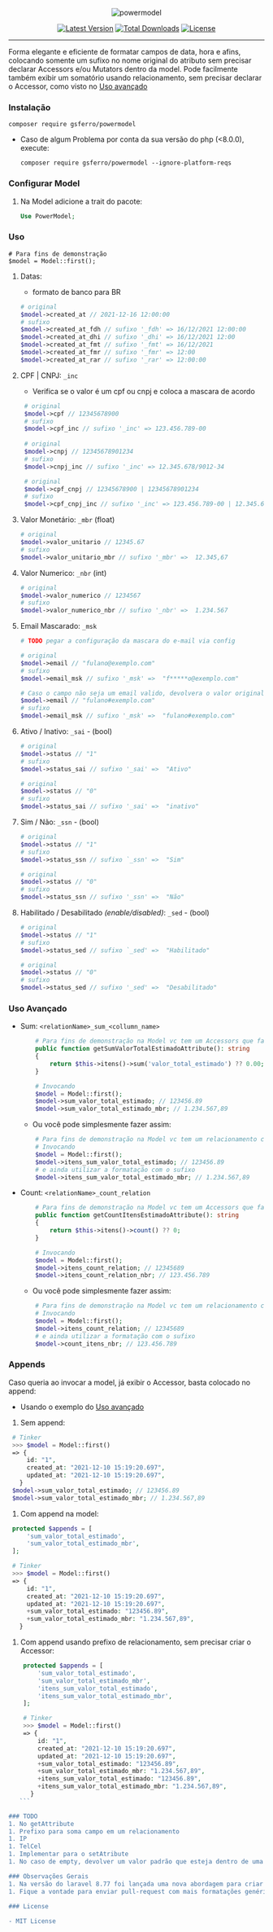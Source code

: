 <p align="center">
    <img src="logo.png" alt="powermodel">
    <p align="center">
        <a href="https://packagist.org/packages/gsferro/powermodel"><img alt="Latest Version" src="https://img.shields.io/packagist/v/gsferro/powermodel"></a>
        <a href="https://packagist.org/packages/gsferro/powermodel"><img alt="Total Downloads" src="https://img.shields.io/packagist/dt/gsferro/powermodel"></a>
        <a href="https://packagist.org/packages/gsferro/powermodel"><img alt="License" src="https://img.shields.io/packagist/l/gsferro/powermodel"></a>
    </p>
</p>

------

Forma elegante e eficiente de formatar campos de data, hora e afins, colocando somente um sufixo no nome original do atributo sem precisar declarar Accessors e/ou Mutators dentro da model.
Pode facilmente também exibir um somatório usando relacionamento, sem precisar declarar o Accessor, como visto no [Uso avançado](#uso-avanado)

### Instalação

```shell
composer require gsferro/powermodel
 ```

- Caso de algum Problema por conta da sua versão do php (<8.0.0), execute:

   ```shell 
   composer require gsferro/powermodel --ignore-platform-reqs
   ```

### Configurar Model

1. Na Model adicione a trait do pacote:
    ```php
    Use PowerModel;
    ```


### Uso

    # Para fins de demonstração
    $model = Model::first();

1. Datas:
   - formato de banco para BR
    ```php 
    # original
    $model->created_at // 2021-12-16 12:00:00
    # sufixo
    $model->created_at_fdh // sufixo '_fdh' => 16/12/2021 12:00:00
    $model->created_at_dhi // sufixo '_dhi' => 16/12/2021 12:00
    $model->created_at_fmt // sufixo '_fmt' => 16/12/2021
    $model->created_at_fmr // sufixo '_fmr' => 12:00
    $model->created_at_rar // sufixo '_rar' => 12:00:00
    ```
1. CPF | CNPJ: `_inc`
   - Verifica se o valor é um cpf ou cnpj e coloca a mascara de acordo
   ```php 
    # original
    $model->cpf // 12345678900
    # sufixo
    $model->cpf_inc // sufixo '_inc' => 123.456.789-00
    
    # original
    $model->cnpj // 12345678901234
    # sufixo
    $model->cnpj_inc // sufixo '_inc' => 12.345.678/9012-34

    # original
    $model->cpf_cnpj // 12345678900 | 12345678901234
    # sufixo
    $model->cpf_cnpj_inc // sufixo '_inc' => 123.456.789-00 | 12.345.678/9012-34
    ```
1. Valor Monetário: `_mbr` (float)
    ```php
    # original
    $model->valor_unitario // 12345.67
    # sufixo
    $model->valor_unitario_mbr // sufixo '_mbr' =>  12.345,67
    ```
   
1. Valor Numerico: `_nbr` (int)
    ```php
    # original
    $model->valor_numerico // 1234567
    # sufixo
    $model->valor_numerico_nbr // sufixo '_nbr' =>  1.234.567
    ```

1. Email Mascarado: `_msk`
    ```php
    # TODO pegar a configuração da mascara do e-mail via config
   
    # original
    $model->email // "fulano@exemplo.com"
    # sufixo
    $model->email_msk // sufixo '_msk' =>  "f*****o@exemplo.com"
   
    # Caso o campo não seja um email valido, devolvera o valor original:
    $model->email // "fulano#exemplo.com"
    # sufixo
    $model->email_msk // sufixo '_msk' =>  "fulano#exemplo.com"
    ```

1. Ativo / Inativo: `_sai` - (bool)
    ```php
    # original
    $model->status // "1"
    # sufixo
    $model->status_sai // sufixo '_sai' =>  "Ativo"
   
    # original
    $model->status // "0"
    # sufixo
    $model->status_sai // sufixo '_sai' =>  "inativo"
    ```
   
1. Sim / Não: `_ssn` - (bool)
    ```php
    # original
    $model->status // "1"
    # sufixo
    $model->status_ssn // sufixo `_ssn' =>  "Sim"
   
    # original
    $model->status // "0"
    # sufixo
    $model->status_ssn // sufixo '_ssn' =>  "Não"
    ```
   
1. Habilitado / Desabilitado *(enable/disabled)*: `_sed` - (bool)
    ```php
    # original
    $model->status // "1"
    # sufixo
    $model->status_sed // sufixo `_sed' =>  "Habilitado"
   
    # original
    $model->status // "0"
    # sufixo
    $model->status_sed // sufixo '_sed' =>  "Desabilitado"
    ```
   
### Uso Avançado    
- Sum: `<relationName>_sum_<collumn_name>`
   ```php
       # Para fins de demonstração na Model vc tem um Accessors que faz a soma utilizando um relacionamento
       public function getSumValorTotalEstimadoAttribute(): string
       {
           return $this->itens()->sum('valor_total_estimado') ?? 0.00;
       }
   
       # Invocando
       $model = Model::first();
       $model->sum_valor_total_estimado; // 123456.89
       $model->sum_valor_total_estimado_mbr; // 1.234.567,89
   ```
   
   - Ou você pode simplesmente fazer assim:
   
   ```php
       # Para fins de demonstração na Model vc tem um relacionamento chamado itens
       # Invocando
       $model = Model::first();
       $model->itens_sum_valor_total_estimado; // 123456.89
       # e ainda utilizar a formatação com o sufixo
       $model->itens_sum_valor_total_estimado_mbr; // 1.234.567,89
   ```
- Count: `<relationName>_count_relation`
   ```php
       # Para fins de demonstração na Model vc tem um Accessors que faz o count utilizando um relacionamento
       public function getCountItensEstimadoAttribute(): string
       {
           return $this->itens()->count() ?? 0;
       }
   
       # Invocando
       $model = Model::first();
       $model->itens_count_relation; // 12345689
       $model->itens_count_relation_nbr; // 123.456.789
   ```
   
   - Ou você pode simplesmente fazer assim:
   
   ```php
       # Para fins de demonstração na Model vc tem um relacionamento chamado itens
       # Invocando
       $model = Model::first();
       $model->itens_count_relation; // 12345689
       # e ainda utilizar a formatação com o sufixo
       $model->count_itens_nbr; // 123.456.789
   ```

### Appends
   Caso queria ao invocar a model, já exibir o Accessor, basta colocado no append:

   - Usando o exemplo do [Uso avançado](#uso-avanado)

   1. Sem append:
   ```php
    # Tinker
    >>> $model = Model::first()
    => {
        id: "1",
        created_at: "2021-12-10 15:19:20.697",
        updated_at: "2021-12-10 15:19:20.697",
      }
    $model->sum_valor_total_estimado; // 123456.89
    $model->sum_valor_total_estimado_mbr; // 1.234.567,89
   ```

   1. Com append na model:
   ```php
    protected $appends = [
        'sum_valor_total_estimado',
        'sum_valor_total_estimado_mbr',
    ]; 

    # Tinker
    >>> $model = Model::first()
    => {
        id: "1",
        created_at: "2021-12-10 15:19:20.697",
        updated_at: "2021-12-10 15:19:20.697",
        +sum_valor_total_estimado: "123456.89",
        +sum_valor_total_estimado_mbr: "1.234.567,89",
      }
   ```
   1. Com append usando prefixo de relacionamento, sem precisar criar o Accessor:
   ```php
       protected $appends = [
           'sum_valor_total_estimado',
           'sum_valor_total_estimado_mbr',
           'itens_sum_valor_total_estimado',
           'itens_sum_valor_total_estimado_mbr',
       ]; 
   
       # Tinker
       >>> $model = Model::first()
       => {
           id: "1",
           created_at: "2021-12-10 15:19:20.697",
           updated_at: "2021-12-10 15:19:20.697",
           +sum_valor_total_estimado: "123456.89",
           +sum_valor_total_estimado_mbr: "1.234.567,89",
           +itens_sum_valor_total_estimado: "123456.89",
           +itens_sum_valor_total_estimado_mbr: "1.234.567,89",
         }
      ```

### TODO
1. No getAttribute
   1. Prefixo para soma campo em um relacionamento
   1. IP
   1. TelCel
1. Implementar para o setAtribute
1. No caso de empty, devolver um valor padrão que esteja dentro de uma config ao inves de somente ""

### Observações Gerais
1. Na versão do laravel 8.77 foi lançada uma nova abordagem para criar os Accessors e Mutators
1. Fique a vontade para enviar pull-request com mais formatações genéricas para facilitar o uso no dia-a-dia

### License 
    
- MIT License
